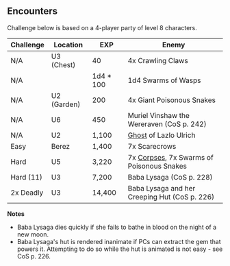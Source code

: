 Encounters
-------------

Challenge below is based on a 4-player party of level 8 characters.

| Challenge | Location    | EXP       | Enemy                                                            |
|-----------|-------------|-----------|------------------------------------------------------------------|
| N/A       | U3 (Chest)  | 40        | 4x Crawling Claws                                                |
| N/A       |             | 1d4 * 100 | 1d4 Swarms of Wasps                                              |
| N/A       | U2 (Garden) | 200       | 4x Giant Poisonous Snakes                                        |
| N/A       | U6          | 450       | Muriel Vinshaw the Wereraven (CoS p. 242)                        |
| N/A       | U2          | 1,100     | [Ghost](images/ghost.png) of Lazlo Ulrich                        |
| Easy      | Berez       | 1,400     | 7x Scarecrows                                                    |
| Hard      | U5          | 3,220     | 7x [Corpses](images/commoner.png), 7x Swarms of Poisonous Snakes |
| Hard (11) | U3          | 7,200     | Baba Lysaga (CoS p. 228)                                         |
| 2x Deadly | U3          | 14,400    | Baba Lysaga and her Creeping Hut (CoS p. 226)                    |

**Notes**

- Baba Lysaga dies quickly if she fails to bathe in blood on the night
  of a new moon.
- Baba Lysaga's hut is rendered inanimate if PCs can extract the gem
  that powers it. Attempting to do so while the hut is animated is
  not easy - see CoS p. 226.
